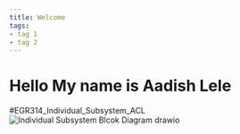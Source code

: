 ```yaml
---
title: Welcome
tags:
- tag 1
- tag 2
---
```


# Hello My name is Aadish Lele
#EGR314_Individual_Subsystem_ACL
<image>
![Individual Subsystem Blcok Diagram drawio](https://github.com/user-attachments/assets/592f6da5-a2f6-4038-b76e-5d71a9304135)
